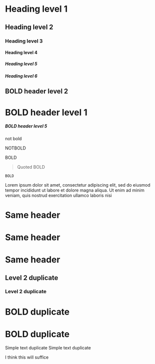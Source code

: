 # Heading level 1
## Heading level 2
### Heading level 3
#### Heading level 4
##### Heading level 5
##### Heading level 6

## BOLD header level 2
# BOLD header level 1

##### BOLD header level 5

not bold

NOTBOLD

BOLD
> Quoted BOLD
    
    BOLD

Lorem ipsum dolor sit amet, consectetur adipiscing elit,
 sed do eiusmod tempor incididunt ut labore et dolore magna aliqua.
  Ut enim ad minim veniam, quis nostrud exercitation ullamco laboris nisi

# Same header
# Same header
# Same header

## Level 2 duplicate
### Level 2 duplicate

# BOLD duplicate
# BOLD duplicate

Simple text duplicate
Simple text duplicate

I think this will suffice